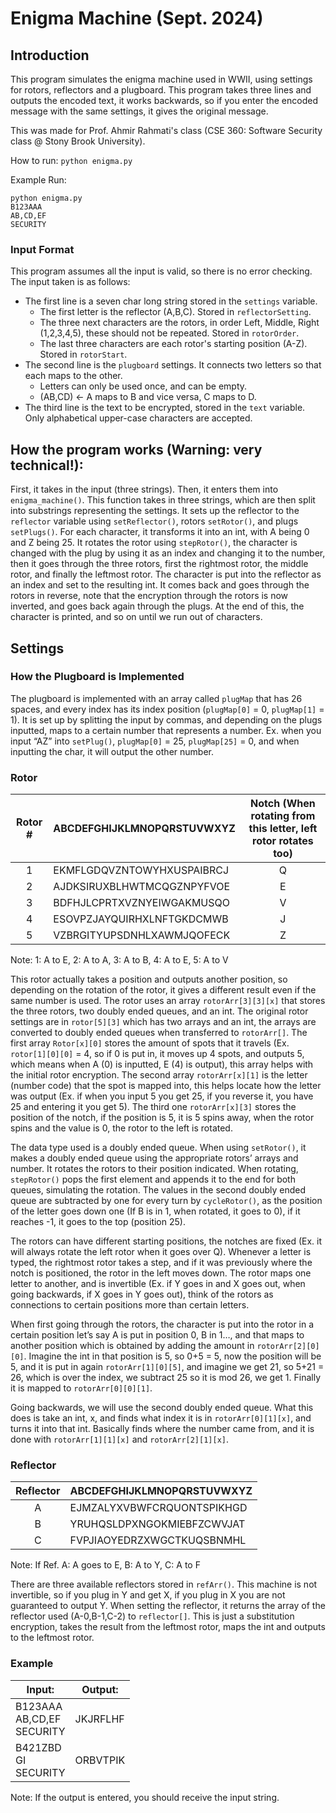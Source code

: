 # Enigma Machine (Sept. 2024)

## Introduction
This program simulates the enigma machine used in WWII, using settings for rotors, reflectors and a plugboard. This program takes three lines and outputs the encoded text, it works backwards, so if you enter the encoded message with the same settings, it gives the original message.

This was made for Prof. Ahmir Rahmati's class (CSE 360: Software Security class @ Stony Brook University).

How to run: `python enigma.py`

Example Run:
```
python enigma.py
B123AAA
AB,CD,EF
SECURITY
```

### Input Format
This program assumes all the input is valid, so there is no error checking. The input taken is as follows:
- The first line is a seven char long string stored in the `settings` variable.
    - The first letter is the reflector (A,B,C). Stored in `reflectorSetting`.
    - The three next characters are the rotors, in order Left, Middle, Right (1,2,3,4,5), these should not be repeated. Stored in `rotorOrder`.
    - The last three characters are each rotor's starting position (A-Z). Stored in `rotorStart`.
- The second line is the `plugboard` settings. It connects two letters so that each maps to the other. 
    - Letters can only be used once, and can be empty.
    - (AB,CD) <- A maps to B and vice versa, C maps to D.
- The third line is the text to be encrypted, stored in the `text` variable. Only alphabetical upper-case characters are accepted.

## How the program works (Warning: very technical!):
First, it takes in the input (three strings). Then, it enters them into `enigma_machine()`. This function takes in three strings, which are then split into substrings representing the settings. It sets up the reflector to the `reflector` variable using `setReflector()`, rotors `setRotor()`, and plugs `setPlugs()`. For each character, it transforms it into an int, with A being 0 and Z being 25. It rotates the rotor using `stepRotor()`, the character is changed with the plug by using it as an index and changing it to the number, then it goes through the three rotors, first the rightmost rotor, the middle rotor, and finally the leftmost rotor. The character is put into the reflector as an index and set to the resulting int. It comes back and goes through the rotors in reverse, note that the encryption through the rotors is now inverted, and goes back again through the plugs. At the end of this, the character is printed, and so on until we run out of characters.

## Settings
### How the Plugboard is Implemented
The plugboard is implemented with an array called `plugMap` that has 26 spaces, and every index has its index position (`plugMap[0]` = 0, `plugMap[1]` = 1). It is set up by splitting the input by commas, and depending on the plugs inputted, maps to a certain number that represents a number. Ex. when you input “AZ” into `setPlug()`, `plugMap[0]` = 25, `plugMap[25]` = 0, and when inputting the char, it will output the other number.

### Rotor

Rotor # | ABCDEFGHIJKLMNOPQRSTUVWXYZ | Notch (When rotating from this letter, left rotor rotates too) |
| :---: | ----- | :---: |
| 1 | EKMFLGDQVZNTOWYHXUSPAIBRCJ | Q |
| 2 | AJDKSIRUXBLHWTMCQGZNPYFVOE | E |
| 3 | BDFHJLCPRTXVZNYEIWGAKMUSQO | V |
| 4 | ESOVPZJAYQUIRHXLNFTGKDCMWB | J |
| 5 | VZBRGITYUPSDNHLXAWMJQOFECK | Z |

Note: 1: A to E, 2: A to A, 3: A to B, 4: A to E, 5: A to V

This rotor actually takes a position and outputs another position, so depending on the rotation of the rotor, it gives a different result even if the same number is used. The rotor uses an array `rotorArr[3][3][x]` that stores the three rotors, two doubly ended queues, and an int. The original rotor settings are in `rotor[5][3]` which has two arrays and an int, the arrays are converted to doubly ended queues when transferred to `rotorArr[]`.
The first array `Rotor[x][0]` stores the amount of spots that it travels (Ex. `rotor[1][0][0]` = 4, so if 0 is put in, it moves up 4 spots, and outputs 5, which means when A (0) is inputted, E (4) is output), this array helps with the initial rotor encryption. 
The second array `rotorArr[x][1]` is the letter (number code) that the spot is mapped into, this helps locate how the letter was output (Ex. if when you input 5 you get 25, if you reverse it, you have 25 and entering it you get 5).
The third one `rotorArr[x][3]` stores the position of the notch, if the position is 5, it is 5 spins away, when the rotor spins and the value is 0, the rotor to the left is rotated.

The data type used is a doubly ended queue. When using `setRotor()`, it makes a doubly ended queue using the appropriate rotors’ arrays and number. It rotates the rotors to their position indicated. When rotating, `stepRotor()` pops the first element and appends it to the end for both queues, simulating the rotation. The values in the second doubly ended queue are subtracted by one for every turn by `cycleRotor()`, as the position of the letter goes down one (If B is in 1, when rotated, it goes to 0), if it reaches -1, it goes to the top (position 25).

The rotors can have different starting positions, the notches are fixed (Ex. it will always rotate the left rotor when it goes over Q). Whenever a letter is typed, the rightmost rotor takes a step, and if it was previously where the notch is positioned, the rotor in the left moves down. The rotor maps one letter to another, and is invertible (Ex. if Y goes in and X goes out, when going backwards, if X goes in Y goes out), think of the rotors as connections to certain positions more than certain letters.

When first going through the rotors, the character is put into the rotor in a certain position let’s say A is put in position 0, B in 1…, and that maps to another position which is obtained by adding the amount in `rotorArr[2][0][0]`. Imagine the int in that position is 5, so 0+5 = 5, now the position will be 5, and it is put in again `rotorArr[1][0][5]`, and imagine we get 21, so 5+21 = 26, which is over the index, we subtract 25 so it is mod 26, we get 1. Finally it is mapped to `rotorArr[0][0][1]`.

Going backwards, we will use the second doubly ended queue. What this does is take an int, x, and finds what index it is in `rotorArr[0][1][x]`, and turns it into that int. Basically finds where the number came from, and it is done with `rotorArr[1][1][x]` and `rotorArr[2][1][x]`.

### Reflector
| Reflector | ABCDEFGHIJKLMNOPQRSTUVWXYZ |
| :---: | ----- |
| A | EJMZALYXVBWFCRQUONTSPIKHGD |
| B | YRUHQSLDPXNGOKMIEBFZCWVJAT |
| C | FVPJIAOYEDRZXWGCTKUQSBNMHL |

Note: If Ref. A: A goes to E, B: A to Y, C: A to F

There are three available reflectors stored in `refArr()`. This machine is not invertible, so if you plug in Y and get X, if you plug in X you are not guaranteed to output Y. When setting the reflector, it returns the array of the reflector used (A-0,B-1,C-2) to `reflector[]`. This is just a substitution encryption, takes the result from the leftmost rotor, maps the int and outputs to the leftmost rotor.



### Example

| Input: | Output: | 
| ----- | ----- | 
| B123AAA <br> AB,CD,EF <br> SECURITY | JKJRFLHF |
| B421ZBD <br> GI <br> SECURITY | ORBVTPIK | 

Note: If the output is entered, you should receive the input string.

